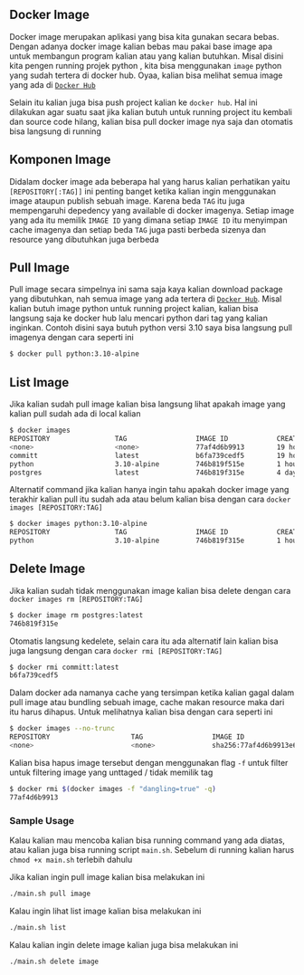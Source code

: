 ## Docker Image
Docker image merupakan aplikasi yang bisa kita gunakan secara bebas. Dengan adanya docker image kalian bebas mau pakai base image apa untuk membangun program kalian atau yang kalian butuhkan. Misal disini kita pengen running projek python , kita bisa menggunakan `image` python yang sudah tertera di docker hub. Oyaa, kalian bisa melihat semua image yang ada di [`Docker Hub`](https://hub.docker.com)

Selain itu kalian juga bisa push project kalian ke `docker hub`. Hal ini dilakukan agar suatu saat jika kalian butuh untuk running project itu kembali dan source code hilang, kalian bisa pull docker image nya saja dan otomatis bisa langsung di running

## Komponen Image
Didalam docker image ada beberapa hal yang harus kalian perhatikan yaitu `[REPOSITORY[:TAG]]` ini penting banget ketika kalian ingin menggunakan image ataupun publish sebuah image. Karena beda `TAG` itu juga mempengaruhi depedency yang available di docker imagenya. Setiap image yang ada itu memilik `IMAGE ID` yang dimana setiap `IMAGE ID` itu menyimpan cache imagenya dan setiap beda `TAG` juga pasti berbeda sizenya dan resource yang dibutuhkan juga berbeda

## Pull Image
Pull image secara simpelnya ini sama saja kaya kalian download package yang dibutuhkan, nah semua image yang ada tertera di [`Docker Hub`](https://hub.docker.com). Misal kalian butuh image python untuk running project kalian, kalian bisa langsung saja ke docker hub lalu mencari python dari tag yang kalian inginkan. Contoh disini saya butuh python versi 3.10 saya bisa langsung pull imagenya dengan cara seperti ini

```bash
$ docker pull python:3.10-alpine
```

## List Image
Jika kalian sudah pull image kalian bisa langsung lihat apakah image yang kalian pull sudah ada di local kalian
```bash
$ docker images
REPOSITORY                TAG                 IMAGE ID            CREATED             SIZE
<none>                    <none>              77af4d6b9913        19 hours ago        1.089 GB
committ                   latest              b6fa739cedf5        19 hours ago        1.089 GB
python                    3.10-alpine         746b819f515e        1 hour ago          18.49 MB
postgres                  latest              746b819f315e        4 days ago          213.4 MB
```
Alternatif command jika kalian hanya ingin tahu apakah docker image yang terakhir kalian pull itu sudah ada atau belum kalian bisa dengan cara `docker images [REPOSITORY:TAG]`
```bash
$ docker images python:3.10-alpine
REPOSITORY                TAG                 IMAGE ID            CREATED             SIZE
python                    3.10-alpine         746b819f315e        1 hour ago          18.49 MB
```

## Delete Image
Jika kalian sudah tidak menggunakan image kalian bisa delete dengan cara `docker images rm [REPOSITORY:TAG]`
```bash
$ docker image rm postgres:latest
746b819f315e
```
Otomatis langsung kedelete, selain cara itu ada alternatif lain kalian bisa juga langsung dengan cara `docker rmi [REPOSITORY:TAG]`
```bash
$ docker rmi committ:latest
b6fa739cedf5
```
Dalam docker ada namanya cache yang tersimpan ketika kalian gagal dalam pull image atau bundling sebuah image, cache makan resource maka dari itu harus dihapus. Untuk melihatnya kalian bisa dengan cara seperti ini
```bash
$ docker images --no-trunc
REPOSITORY                    TAG                 IMAGE ID                                                                  CREATED             SIZE
<none>                        <none>              sha256:77af4d6b9913e693e8d0b4b294fa62ade6054e6b2f1ffb617ac955dd63fb0182   19 hours ago        1.089 GB
```
Kalian bisa hapus image tersebut dengan menggunakan flag `-f` untuk filter untuk filtering image yang unttaged / tidak memilik tag
```bash
$ docker rmi $(docker images -f "dangling=true" -q)
77af4d6b9913
```

### Sample Usage
Kalau kalian mau mencoba kalian bisa running command yang ada diatas, atau kalian juga bisa running script `main.sh`. Sebelum di running kalian harus `chmod +x main.sh` terlebih dahulu

Jika kalian ingin pull image kalian bisa melakukan ini
```bash
./main.sh pull image
```
Kalau ingin lihat list image kalian bisa melakukan ini
```bash
./main.sh list
```
Kalau kalian ingin delete image kalian juga bisa melakukan ini
```bash
./main.sh delete image
```